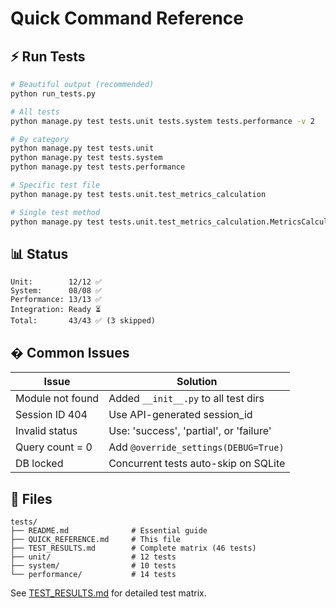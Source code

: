 # Quick Command Reference

## ⚡ Run Tests

```bash
# Beautiful output (recommended)
python run_tests.py

# All tests
python manage.py test tests.unit tests.system tests.performance -v 2

# By category
python manage.py test tests.unit
python manage.py test tests.system
python manage.py test tests.performance

# Specific test file
python manage.py test tests.unit.test_metrics_calculation

# Single test method
python manage.py test tests.unit.test_metrics_calculation.MetricsCalculationTestCase.test_effectiveness_calculation_success
```

## 📊 Status

```
Unit:        12/12 ✅
System:      08/08 ✅  
Performance: 13/13 ✅
Integration: Ready ⏳
Total:       43/43 ✅ (3 skipped)
```

## � Common Issues

| Issue | Solution |
|-------|----------|
| Module not found | Added `__init__.py` to all test dirs |
| Session ID 404 | Use API-generated session_id |
| Invalid status | Use: 'success', 'partial', or 'failure' |
| Query count = 0 | Add `@override_settings(DEBUG=True)` |
| DB locked | Concurrent tests auto-skip on SQLite |

## 📁 Files

```
tests/
├── README.md              # Essential guide
├── QUICK_REFERENCE.md     # This file
├── TEST_RESULTS.md        # Complete matrix (46 tests)
├── unit/                  # 12 tests
├── system/                # 10 tests
└── performance/           # 14 tests
```

See [TEST_RESULTS.md](TEST_RESULTS.md) for detailed test matrix.
